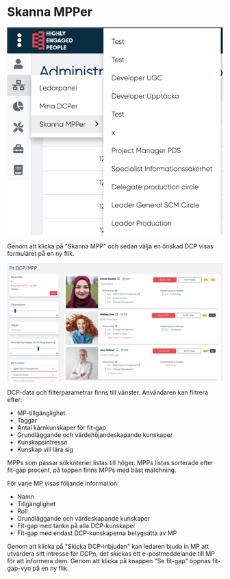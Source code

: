 # Skanna MPPer

![alt text](pics/skanna.png)

Genom att klicka på "Skanna MPP" och sedan välja en önskad DCP visas formuläret på en ny flik.

![alt text](pics/fit.png)

DCP-data och filterparametrar finns till vänster.
Användaren kan filtrera efter:

- MP-tillgänglighet
- Taggar
- Antal kärnkunskaper för fit-gap
- Grundläggande och värdehöjandeskapande kunskaper
- Kunskapsintresse
- Kunskap vill lära sig

MPPs som passar sökkriterier listas till höger. MPPs listas sorterade efter fit-gap procent, på toppen  finns MPPs med bäst matchning.

För varje MP visas följande information:

- Namn
- Tillgänglighet
- Roll
- Grundläggande och värdeskapande kunskaper
- Fit-gap med tanke på alla DCP-kunskaper
- Fit-gap med endast DCP-kunskaperna betygsatta av MP

Genom att klicka på "Skicka DCP-inbjudan" kan ledaren bjuda in MP att utvärdera sitt intresse för DCPn, det skickas ett e-postmeddelande till MP för att informera dem.
Genom att klicka på knappen "Se fit-gap" öppnas fit-gap-vyn på en ny flik.
